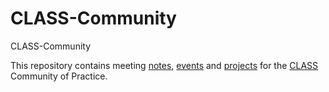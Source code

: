 # CLASS-Community
CLASS-Community

This repository contains meeting [notes](/notes), [events](./2022-calendar.md) and [projects](/projects) for the [CLASS](https://internet2.edu/cloud/cloud-learning-and-skills-sessions/) Community of Practice. 
